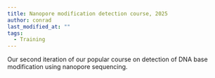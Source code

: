 ```yaml
---
title: Nanopore modification detection course, 2025
author: conrad
last_modified_at: ""
tags:
  - Training
---
```

<!-- excerpt start -->
Our second iteration of our popular course on detection of DNA base modification using nanopore sequencing.
